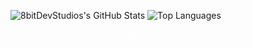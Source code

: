 ![8bitDevStudios's GitHub Stats](https://camo.githubusercontent.com/b0f3add7c8e7961ff4d57a4d9284ccb30ed6eef7be9a79c507c34631b629988b/68747470733a2f2f6769746875622d726561646d652d73747265616b2d73746174732e6865726f6b756170702e636f6d3f757365723d737465666d6f6c696e266d6f64653d7765656b6c79267468656d653d7472616e73706172656e74)
![Top Languages](https://camo.githubusercontent.com/2339d0d38891ecc84422b6993aa9dce0adebf761c15852da94d413f2e4d7c170/68747470733a2f2f6769746875622d726561646d652d73746174732e76657263656c2e6170702f6170693f757365726e616d653d737465666d6f6c696e2672616e6b5f69636f6e3d70657263656e74696c652673686f775f69636f6e733d74727565267468656d653d7472616e73706172656e74)

<p align="center" style="color: #fff; font-style: italic; margin-top: 8px;">
  Code, caffeine, and bbno$ on repeat.
</p>
